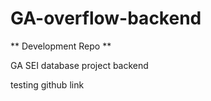 # GA-overflow-backend

** Development Repo ** 

GA SEI database project backend

testing github link

